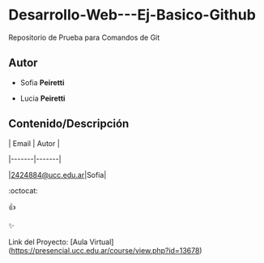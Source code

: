 # Desarrollo-Web---Ej-Basico-Github

Repositorio de Prueba para Comandos de Git



## Autor

* Sofia **Peiretti**

* Lucia **Peiretti**



## Contenido/Descripción



| Email | Autor |

|-------|-------|

|2424884@ucc.edu.ar|Sofia|



:octocat:

:+1:

:sparkles:



Link del Proyecto: [Aula Virtual] (https://presencial.ucc.edu.ar/course/view.php?id=13678)

